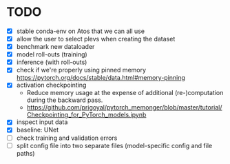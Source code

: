 # TODO 

- [x] stable conda-env on Atos that we can all use
- [x] allow the user to select plevs when creating the dataset
- [x] benchmark new dataloader
- [x] model roll-outs (training)
- [x] inference (with roll-outs)
- [x] check if we're properly using pinned memory https://pytorch.org/docs/stable/data.html#memory-pinning
- [x] activation checkpointing
    - Reduce memory usage at the expense of additional (re-)computation during the backward pass.
    - https://github.com/prigoyal/pytorch_memonger/blob/master/tutorial/Checkpointing_for_PyTorch_models.ipynb
- [x] inspect input data
- [x] baseline: UNet
- [ ] check training and validation errors
- [ ] split config file into two separate files (model-specific config and file paths)
